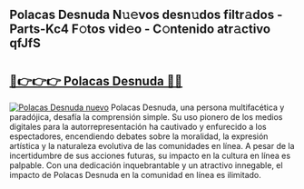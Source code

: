 ## Polacas Desnuda N𝚞𝚎vos desn𝚞dos filtr𝚊dos - Parts-Kc4 F𝚘tos vid𝚎o - C𝚘ntenido atr𝚊ctivo qfJfS

# <h2><a href="http://mb7ta4t.tromn.icu/?c=Polacas+Desnuda">🔗👉👉👉 Polacas Desnuda 🔗🔗</a></h2>

[![Polacas Desnuda nuevo](https://i.imgur.com/pEAQMta.gif)](http://mb7ta4t.tromn.icu/?c=Polacas+Desnuda)
Polacas Desnuda, una persona multifacética y paradójica, desafía la comprensión simple. Su uso pionero de los medios digitales para la autorrepresentación ha cautivado y enfurecido a los espectadores, encendiendo debates sobre la moralidad, la expresión artística y la naturaleza evolutiva de las comunidades en línea. A pesar de la incertidumbre de sus acciones futuras, su impacto en la cultura en línea es palpable. Con una dedicación inquebrantable y un atractivo innegable, el impacto de Polacas Desnuda en la comunidad en línea es ilimitado.
